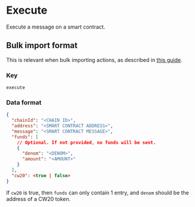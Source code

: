 # Execute

Execute a message on a smart contract.

## Bulk import format

This is relevant when bulk importing actions, as described in [this
guide](https://github.com/DA0-DA0/dao-dao-ui/wiki/Bulk-importing-actions).

### Key

`execute`

### Data format

```json
{
  "chainId": "<CHAIN ID>",
  "address": "<SMART CONTRACT ADDRESS>",
  "message": "<SMART CONTRACT MESSAGE>",
  "funds": [
    // Optional. If not provided, no funds will be sent.
    {
      "denom": "<DENOM>",
      "amount": "<AMOUNT>"
    }
  ],
  "cw20": <true | false>
}
```

If `cw20` is true, then `funds` can only contain 1 entry, and `denom` should be
the address of a CW20 token.
